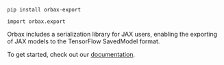 `pip install orbax-export`

`import orbax.export`

Orbax includes a serialization library for JAX users, enabling the exporting of
JAX models to the TensorFlow SavedModel format. 

To get started, check out our [documentation](https://github.com/google/orbax/blob/main/docs/export.md).
